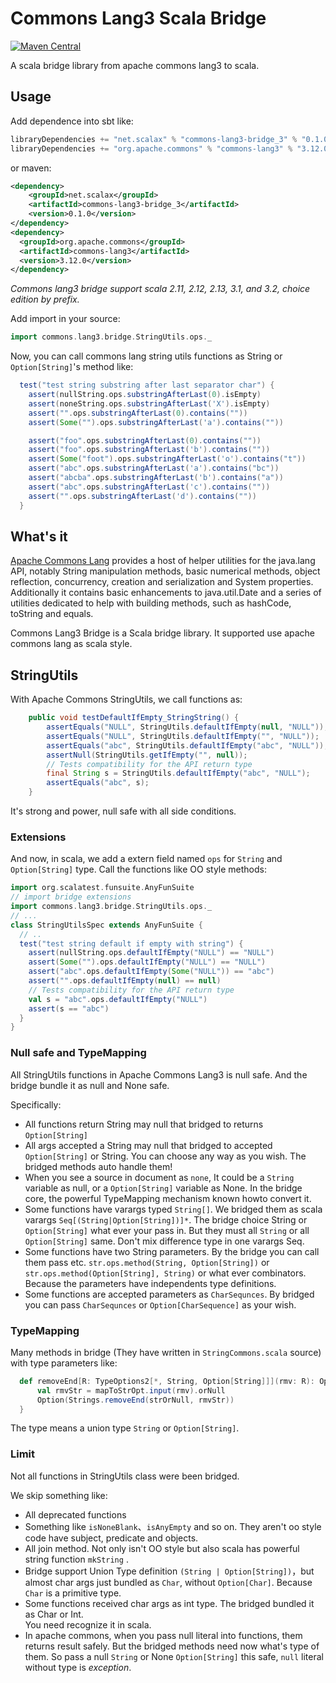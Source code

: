 # Commons Lang3 Scala Bridge

[![Maven Central](https://img.shields.io/maven-central/v/net.scalax/commons-lang3-bridge_3.svg?label=Maven%20Central)](https://search.maven.org/search?q=g:%22net.scalax%22%20AND%20a:%22commons-lang3-bridge_3%22)

A scala bridge library from apache commons lang3 to scala.

## Usage

Add dependence into sbt like:

```scala
libraryDependencies += "net.scalax" % "commons-lang3-bridge_3" % "0.1.0"
libraryDependencies += "org.apache.commons" % "commons-lang3" % "3.12.0"
```

or maven:
```xml
<dependency>
    <groupId>net.scalax</groupId>
    <artifactId>commons-lang3-bridge_3</artifactId>
    <version>0.1.0</version>
</dependency>
<dependency>
  <groupId>org.apache.commons</groupId>
  <artifactId>commons-lang3</artifactId>
  <version>3.12.0</version>
</dependency>
```

*Commons lang3 bridge support scala 2.11, 2.12, 2.13, 3.1, and 3.2, choice edition by prefix.*

Add import in your source:

```scala
import commons.lang3.bridge.StringUtils.ops._
```

Now, you can call commons lang string utils functions as String or `Option[String]`'s method like:

```scala
  test("test string substring after last separator char") {
    assert(nullString.ops.substringAfterLast(0).isEmpty)
    assert(noneString.ops.substringAfterLast('X').isEmpty)
    assert("".ops.substringAfterLast(0).contains(""))
    assert(Some("").ops.substringAfterLast('a').contains(""))

    assert("foo".ops.substringAfterLast(0).contains(""))
    assert("foo".ops.substringAfterLast('b').contains(""))
    assert(Some("foot").ops.substringAfterLast('o').contains("t"))
    assert("abc".ops.substringAfterLast('a').contains("bc"))
    assert("abcba".ops.substringAfterLast('b').contains("a"))
    assert("abc".ops.substringAfterLast('c').contains(""))
    assert("".ops.substringAfterLast('d').contains(""))
  }
```

## What's it

[Apache Commons Lang](https://commons.apache.org/proper/commons-lang/) provides a host of helper utilities for the 
java.lang API, notably String manipulation methods, basic numerical methods, object reflection, concurrency, creation 
and serialization and System properties. Additionally it contains basic enhancements to java.util.Date and a series 
of utilities dedicated to help with building methods, such as hashCode, toString and equals.

Commons Lang3 Bridge is a Scala bridge library. It supported use apache commons lang as scala style.

## StringUtils

With Apache Commons StringUtils, we call functions as:

```java
    public void testDefaultIfEmpty_StringString() {
        assertEquals("NULL", StringUtils.defaultIfEmpty(null, "NULL"));
        assertEquals("NULL", StringUtils.defaultIfEmpty("", "NULL"));
        assertEquals("abc", StringUtils.defaultIfEmpty("abc", "NULL"));
        assertNull(StringUtils.getIfEmpty("", null));
        // Tests compatibility for the API return type
        final String s = StringUtils.defaultIfEmpty("abc", "NULL");
        assertEquals("abc", s);
    }
```

It's strong and power, null safe with all side conditions.

### Extensions

And now, in scala, we add a extern field named `ops` for `String` and `Option[String]` type. 
Call the functions like OO style methods:

```scala
import org.scalatest.funsuite.AnyFunSuite
// import bridge extensions
import commons.lang3.bridge.StringUtils.ops._
// ...
class StringUtilsSpec extends AnyFunSuite {
  // ..
  test("test string default if empty with string") {
    assert(nullString.ops.defaultIfEmpty("NULL") == "NULL")
    assert(Some("").ops.defaultIfEmpty("NULL") == "NULL")
    assert("abc".ops.defaultIfEmpty(Some("NULL")) == "abc")
    assert("".ops.defaultIfEmpty(null) == null)
    // Tests compatibility for the API return type
    val s = "abc".ops.defaultIfEmpty("NULL")
    assert(s == "abc")
  }
}
```

### Null safe and TypeMapping

All StringUtils functions in Apache Commons Lang3 is null safe. And the bridge bundle it as null and None safe.

Specifically:
 - All functions return String may null that bridged to returns `Option[String]` 
 - All args accepted a String may null that bridged to accepted `Option[String]` or String. 
You can choose any way as you wish. The bridged methods auto handle them!
 - When you see a source in document as `none`, It could be a `String` variable as null, or a 
`Option[String]` variable as None. In the bridge core, the powerful TypeMapping mechanism 
known howto convert it. 
 - Some functions have varargs typed `String[]`. We bridged them as scala varargs `Seq[(String|Option[String])]*`.
The bridge choice String or `Option[String]` what ever your pass in. But they must all `String` 
or all `Option[String]` same. Don't mix difference type in one varargs Seq.
 - Some functions have two String parameters. By the bridge you can call them pass etc.
`str.ops.method(String, Option[String])` or `str.ops.method(Option[String], String)` or 
what ever combinators. Because the parameters have independents type definitions. 
 - Some functions are accepted parameters as `CharSequnces`. By bridged you can pass 
`CharSequnces` or `Option[CharSequence]` as your wish.

### TypeMapping

Many methods in bridge (They have written in `StringCommons.scala` source) with type parameters like:

```scala
  def removeEnd[R: TypeOptions2[*, String, Option[String]]](rmv: R): Option[String] = {
      val rmvStr = mapToStrOpt.input(rmv).orNull
      Option(Strings.removeEnd(strOrNull, rmvStr))
  }
```

The type means a union type `String` or `Option[String]`. 

### Limit

Not all functions in StringUtils class were been bridged. 

We skip something like:
 - All deprecated functions
 - Something like `isNoneBlank`、`isAnyEmpty` and so on. They aren't oo style code 
have subject, predicate and objects.
 - All join method. Not only isn't OO style but also scala has powerful string function `mkString` . 
 - Bridge support Union Type definition `(String | Option[String])`，but almost char args 
just bundled as `Char`, without `Option[Char]`. Because `Char` is a primitive type.
 - Some functions received char args as int type. The bridged bundled it as Char or Int.  
You need recognize it in scala.
 - In apache commons, when you pass null literal into functions, them returns result safely. 
But the bridged methods need now what's type of them. So pass a null `String` or None 
`Option[String]` this safe, `null` literal without type is *exception*.


